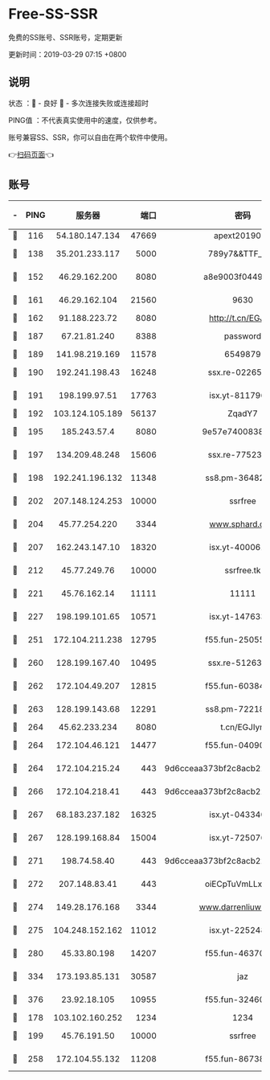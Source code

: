 # Free-SS-SSR

免费的SS账号、SSR账号，定期更新

更新时间：2019-03-29 07:15 +0800

## 说明

状态     ：🙂 - 良好 🙁 - 多次连接失败或连接超时

PING值   ：不代表真实使用中的速度，仅供参考。

账号兼容SS、SSR，你可以自由在两个软件中使用。

👉[扫码页面](https://liesauer.github.io/Free-SS-SSR/)👈

## 账号

|-|PING|服务器|端口|密码|加密方式|区域|
|:----:|:----:|:-----:|-----:|:----:|:----:|:----:|
|🙂|116|54.180.147.134|47669|apext2019001|chacha20|KR|
|🙂|138|35.201.233.117|5000|789y7&&TTF_+><|aes-256-cfb|US|
|🙂|152|46.29.162.200|8080|a8e9003f0449cea5|chacha20-ietf|RU|
|🙂|161|46.29.162.104|21560|9630|aes-128-ctr|RU|
|🙂|162|91.188.223.72|8080|http://t.cn/EGJIyrl|rc4-md5|RU|
|🙂|187|67.21.81.240|8388|password|aes-256-cfb|US|
|🙂|189|141.98.219.169|11578|6549879|chacha20|US|
|🙂|190|192.241.198.43|16248|ssx.re-02265507|aes-256-cfb|US|
|🙂|191|198.199.97.51|17763|isx.yt-81179662|aes-256-cfb|US|
|🙂|192|103.124.105.189|56137|ZqadY7|chacha20|US|
|🙂|195|185.243.57.4|8080|9e57e7400838a01e|chacha20-ietf|US|
|🙂|197|134.209.48.248|15606|ssx.re-77523677|aes-256-cfb|US|
|🙂|198|192.241.196.132|11348|ss8.pm-36482567|aes-256-cfb|US|
|🙂|202|207.148.124.253|10000|ssrfree|aes-256-cfb|SG|
|🙂|204|45.77.254.220|3344|www.sphard.com|aes-256-cfb|SG|
|🙂|207|162.243.147.10|18320|isx.yt-40006100|aes-256-cfb|US|
|🙂|212|45.77.249.76|10000|ssrfree.tk|aes-256-cfb|SG|
|🙂|221|45.76.162.14|11111|11111|aes-256-cfb|SG|
|🙂|227|198.199.101.65|10571|isx.yt-14763389|aes-256-cfb|US|
|🙂|251|172.104.211.238|12795|f55.fun-25055177|aes-256-cfb|US|
|🙂|260|128.199.167.40|10495|ssx.re-51263032|aes-256-cfb|SG|
|🙂|262|172.104.49.207|12815|f55.fun-60384843|aes-256-cfb|SG|
|🙂|263|128.199.143.68|12291|ss8.pm-72218941|aes-256-cfb|SG|
|🙂|264|45.62.233.234|8080|t.cn/EGJIyrl|rc4-md5|CA|
|🙂|264|172.104.46.121|14477|f55.fun-04090442|aes-256-cfb|SG|
|🙂|264|172.104.215.24|443|9d6cceaa373bf2c8acb22e60b6a58be6|aes-256-cfb|US|
|🙂|266|172.104.218.41|443|9d6cceaa373bf2c8acb22e60b6a58be6|aes-256-cfb|US|
|🙂|267|68.183.237.182|16325|isx.yt-04334006|aes-256-cfb|SG|
|🙂|267|128.199.168.84|15004|isx.yt-72507623|aes-256-cfb|SG|
|🙂|271|198.74.58.40|443|9d6cceaa373bf2c8acb22e60b6a58be6|aes-256-cfb|US|
|🙂|272|207.148.83.41|443|oiECpTuVmLLxk4Ts|aes-256-cfb|AU|
|🙂|274|149.28.176.168|3344|www.darrenliuwei.com|aes-256-cfb|AU|
|🙂|275|104.248.152.162|11012|isx.yt-22524807|aes-256-cfb|SG|
|🙂|280|45.33.80.198|14207|f55.fun-46370894|aes-256-cfb|US|
|🙂|334|173.193.85.131|30587|jaz|aes-256-cfb|US|
|🙂|376|23.92.18.105|10955|f55.fun-32460118|aes-256-cfb|US|
|🙂|178|103.102.160.252|1234|1234|rc4-md5|JP|
|🙂|199|45.76.191.50|10000|ssrfree|aes-256-cfb|SG|
|🙂|258|172.104.55.132|11208|f55.fun-86738977|aes-256-cfb|SG|
